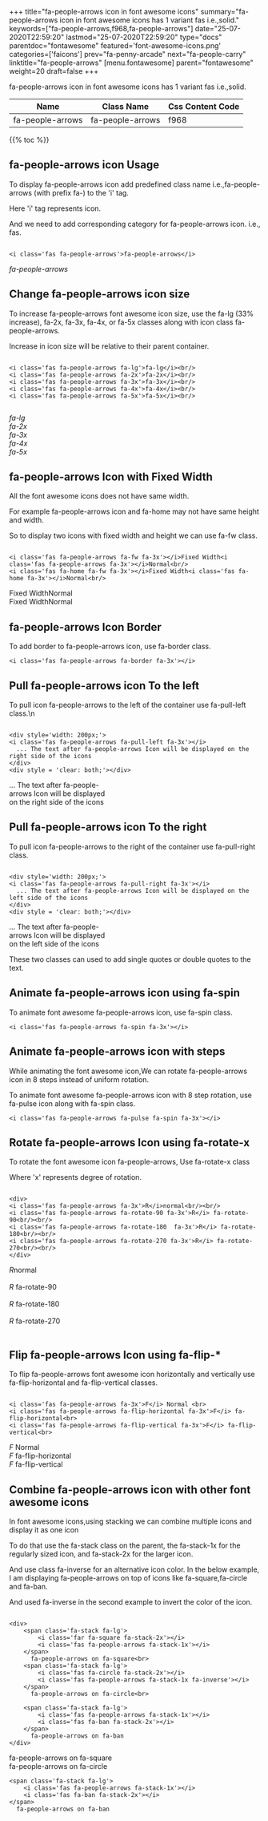 +++
title="fa-people-arrows icon in font awesome icons"
summary="fa-people-arrows icon in font awesome icons has 1 variant fas i.e.,solid."
keywords=["fa-people-arrows,f968,fa-people-arrows"]
date="25-07-2020T22:59:20"
lastmod="25-07-2020T22:59:20"
type="docs"
parentdoc="fontawesome"
featured='font-awesome-icons.png'
categories=['faicons']
prev="fa-penny-arcade"
next="fa-people-carry"
linktitle="fa-people-arrows"
[menu.fontawesome]
parent="fontawesome"
weight=20
draft=false
+++


fa-people-arrows icon in font awesome icons has 1 variant fas i.e.,solid.

<div class='table-responsive'><table class='table'><thead><tr><th>Name</th><th>Class Name</th><th>Css Content Code</th></tr></thead><tbody><tr><td>fa-people-arrows</td><td>fa-people-arrows</td><td>f968</td></tr></tbody></table></div>


{{% toc %}}


## fa-people-arrows icon Usage

To display fa-people-arrows icon add predefined class name i.e.,fa-people-arrows (with prefix fa-) to the 'i' tag.

Here 'i' tag represents icon.

And we need to add corresponding category for fa-people-arrows icon. i.e., fas.


```

<i class='fas fa-people-arrows'>fa-people-arrows</i>
```

<i class='fas fa-people-arrows'>fa-people-arrows</i>




## Change fa-people-arrows icon size
To increase fa-people-arrows font awesome icon size, use the fa-lg (33% increase), fa-2x, fa-3x, fa-4x, or fa-5x classes along with icon class fa-people-arrows.

Increase in icon size will be relative to their parent container. 

```

<i class='fas fa-people-arrows fa-lg'>fa-lg</i><br/>
<i class='fas fa-people-arrows fa-2x'>fa-2x</i><br/>
<i class='fas fa-people-arrows fa-3x'>fa-3x</i><br/>
<i class='fas fa-people-arrows fa-4x'>fa-4x</i><br/>
<i class='fas fa-people-arrows fa-5x'>fa-5x</i><br/>
            
```

<i class='fas fa-people-arrows fa-lg'>fa-lg</i><br/>
<i class='fas fa-people-arrows fa-2x'>fa-2x</i><br/>
<i class='fas fa-people-arrows fa-3x'>fa-3x</i><br/>
<i class='fas fa-people-arrows fa-4x'>fa-4x</i><br/>
<i class='fas fa-people-arrows fa-5x'>fa-5x</i><br/>
            



## fa-people-arrows Icon with Fixed Width 

All the font awesome icons does not have same width.

For example fa-people-arrows icon and fa-home may not have same height and width.

So to display two icons with fixed width and height we can use fa-fw class.


```

<i class='fas fa-people-arrows fa-fw fa-3x'></i>Fixed Width<i class='fas fa-people-arrows fa-3x'></i>Normal<br/>
<i class='fas fa-home fa-fw fa-3x'></i>Fixed Width<i class='fas fa-home fa-3x'></i>Normal<br/>
```

<i class='fas fa-people-arrows fa-fw fa-3x'></i>Fixed Width<i class='fas fa-people-arrows fa-3x'></i>Normal<br/>
<i class='fas fa-home fa-fw fa-3x'></i>Fixed Width<i class='fas fa-home fa-3x'></i>Normal<br/>



## fa-people-arrows Icon Border 

To add border to fa-people-arrows icon, use fa-border class.


```
<i class='fas fa-people-arrows fa-border fa-3x'></i>

```
<i class='fas fa-people-arrows fa-border fa-3x'></i>





## Pull fa-people-arrows icon To the left

To pull icon fa-people-arrows to the left of the container use fa-pull-left class.\n

```

<div style='width: 200px;'>
<i class='fas fa-people-arrows fa-pull-left fa-3x'></i>
  ... The text after fa-people-arrows Icon will be displayed on the right side of the icons
</div>
<div style = 'clear: both;'></div>
```

<div style='width: 200px;'>
<i class='fas fa-people-arrows fa-pull-left fa-3x'></i>
  ... The text after fa-people-arrows Icon will be displayed on the right side of the icons
</div>
<div style = 'clear: both;'></div>




## Pull fa-people-arrows icon To the right
To pull icon fa-people-arrows to the right of the container use fa-pull-right class.

```

<div style='width: 200px;'>
<i class='fas fa-people-arrows fa-pull-right fa-3x'></i>
  ... The text after fa-people-arrows Icon will be displayed on the left side of the icons
</div>
<div style = 'clear: both;'></div>
```

<div style='width: 200px;'>
<i class='fas fa-people-arrows fa-pull-right fa-3x'></i>
  ... The text after fa-people-arrows Icon will be displayed on the left side of the icons
</div>
<div style = 'clear: both;'></div>

These two classes can used to add single quotes or double quotes to the text.


## Animate fa-people-arrows icon using fa-spin
To animate font awesome fa-people-arrows icon, use fa-spin class.

```
<i class='fas fa-people-arrows fa-spin fa-3x'></i>
```
<i class='fas fa-people-arrows fa-spin fa-3x'></i>




## Animate fa-people-arrows icon with steps
While animating the font awesome icon,We can rotate fa-people-arrows icon in 8 steps instead of uniform rotation.

To animate font awesome fa-people-arrows icon with 8 step rotation, use fa-pulse icon along with fa-spin class.


```
<i class='fas fa-people-arrows fa-pulse fa-spin fa-3x'></i>

```
<i class='fas fa-people-arrows fa-pulse fa-spin fa-3x'></i>





## Rotate fa-people-arrows Icon using fa-rotate-x
To rotate the font awesome icon fa-people-arrows, Use fa-rotate-x class

Where 'x' represents degree of rotation.


```

<div>
<i class='fas fa-people-arrows fa-3x'>R</i>normal<br/><br/>
<i class='fas fa-people-arrows fa-rotate-90 fa-3x'>R</i> fa-rotate-90<br/><br/> 
<i class='fas fa-people-arrows fa-rotate-180  fa-3x'>R</i> fa-rotate-180<br/><br/> 
<i class='fas fa-people-arrows fa-rotate-270 fa-3x'>R</i> fa-rotate-270<br/><br/>
</div>
```

<div>
<i class='fas fa-people-arrows fa-3x'>R</i>normal<br/><br/>
<i class='fas fa-people-arrows fa-rotate-90 fa-3x'>R</i> fa-rotate-90<br/><br/> 
<i class='fas fa-people-arrows fa-rotate-180  fa-3x'>R</i> fa-rotate-180<br/><br/> 
<i class='fas fa-people-arrows fa-rotate-270 fa-3x'>R</i> fa-rotate-270<br/><br/>
</div>




## Flip fa-people-arrows Icon using fa-flip-*
To flip fa-people-arrows font awesome icon horizontally and vertically use fa-flip-horizontal and fa-flip-vertical classes. 

```

<i class='fas fa-people-arrows fa-3x'>F</i> Normal <br>
<i class='fas fa-people-arrows fa-flip-horizontal fa-3x'>F</i> fa-flip-horizontal<br>
<i class='fas fa-people-arrows fa-flip-vertical fa-3x'>F</i> fa-flip-vertical<br>
```

<i class='fas fa-people-arrows fa-3x'>F</i> Normal <br>
<i class='fas fa-people-arrows fa-flip-horizontal fa-3x'>F</i> fa-flip-horizontal<br>
<i class='fas fa-people-arrows fa-flip-vertical fa-3x'>F</i> fa-flip-vertical<br>




## Combine fa-people-arrows icon with other font awesome icons
In font awesome icons,using stacking we can combine multiple icons and display it as one icon 

To do that use the fa-stack class on the parent, the fa-stack-1x for the regularly sized icon, and fa-stack-2x for the larger icon.

And use class fa-inverse for an alternative icon color. 
In the below example, I am displaying fa-people-arrows on top of icons like fa-square,fa-circle and fa-ban.

And used fa-inverse in the second example to invert the color of the icon.

```

<div>
    <span class='fa-stack fa-lg'>
        <i class='far fa-square fa-stack-2x'></i>
        <i class='fas fa-people-arrows fa-stack-1x'></i>
    </span>
      fa-people-arrows on fa-square<br>
    <span class='fa-stack fa-lg'>
        <i class='fas fa-circle fa-stack-2x'></i>
        <i class='fas fa-people-arrows fa-stack-1x fa-inverse'></i>
    </span>
      fa-people-arrows on fa-circle<br>

    <span class='fa-stack fa-lg'>
        <i class='fas fa-people-arrows fa-stack-1x'></i>
        <i class='fas fa-ban fa-stack-2x'></i>
    </span>
      fa-people-arrows on fa-ban
</div>
```

<div>
    <span class='fa-stack fa-lg'>
        <i class='far fa-square fa-stack-2x'></i>
        <i class='fas fa-people-arrows fa-stack-1x'></i>
    </span>
      fa-people-arrows on fa-square<br>
    <span class='fa-stack fa-lg'>
        <i class='fas fa-circle fa-stack-2x'></i>
        <i class='fas fa-people-arrows fa-stack-1x fa-inverse'></i>
    </span>
      fa-people-arrows on fa-circle<br>

    <span class='fa-stack fa-lg'>
        <i class='fas fa-people-arrows fa-stack-1x'></i>
        <i class='fas fa-ban fa-stack-2x'></i>
    </span>
      fa-people-arrows on fa-ban
</div>






